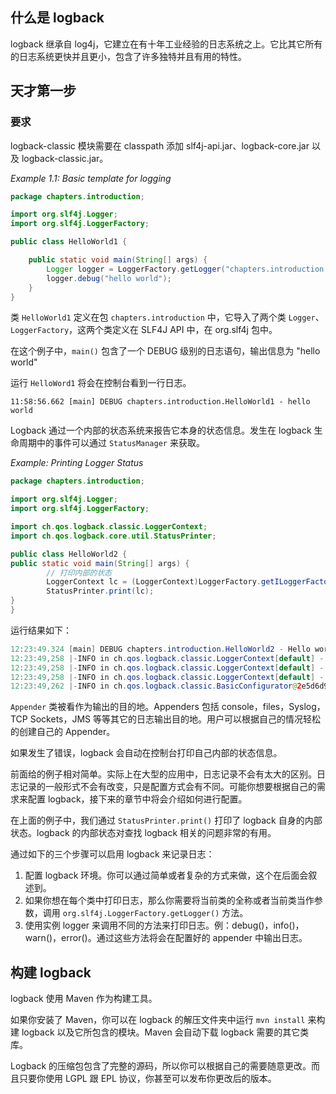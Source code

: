 
## 什么是 logback

logback 继承自 log4j，它建立在有十年工业经验的日志系统之上。它比其它所有的日志系统更快并且更小，包含了许多独特并且有用的特性。

## 天才第一步

### 要求

logback-classic 模块需要在 classpath 添加 slf4j-api.jar、logback-core.jar 以及 logback-classic.jar。

*Example 1.1: Basic template for logging*

```java
package chapters.introduction;

import org.slf4j.Logger;
import org.slf4j.LoggerFactory;

public class HelloWorld1 {

    public static void main(String[] args) {
        Logger logger = LoggerFactory.getLogger("chapters.introduction.HelloWorld1");
        logger.debug("hello world");
    }
}
```

类 `HelloWorld1` 定义在包 `chapters.introduction` 中，它导入了两个类 `Logger`、`LoggerFactory`，这两个类定义在 SLF4J API 中，在 org.slf4j 包中。

在这个例子中，`main()` 包含了一个 DEBUG 级别的日志语句，输出信息为 "hello world"

运行 `HelloWord1` 将会在控制台看到一行日志。

```
11:58:56.662 [main] DEBUG chapters.introduction.HelloWorld1 - hello world
```

Logback 通过一个内部的状态系统来报告它本身的状态信息。发生在 logback 生命周期中的事件可以通过 `StatusManager` 来获取。

*Example: Printing Logger Status*

```java
package chapters.introduction;

import org.slf4j.Logger;
import org.slf4j.LoggerFactory;

import ch.qos.logback.classic.LoggerContext;
import ch.qos.logback.core.util.StatusPrinter;

public class HelloWorld2 {
public static void main(String[] args) {
        // 打印内部的状态
        LoggerContext lc = (LoggerContext)LoggerFactory.getILoggerFactory();
        StatusPrinter.print(lc);
}
}
```

运行结果如下：

```java
12:23:49.324 [main] DEBUG chapters.introduction.HelloWorld2 - Hello world
12:23:49,258 |-INFO in ch.qos.logback.classic.LoggerContext[default] - Could NOT find resource [logback-test.xml]
12:23:49,258 |-INFO in ch.qos.logback.classic.LoggerContext[default] - Could NOT find resource [logback.groovy]
12:23:49,258 |-INFO in ch.qos.logback.classic.LoggerContext[default] - Could NOT find resource [logback.xml]
12:23:49,262 |-INFO in ch.qos.logback.classic.BasicConfigurator@2e5d6d97 - Setting up default configuration.
```

`Appender` 类被看作为输出的目的地。Appenders 包括 console，files，Syslog，TCP Sockets，JMS 等等其它的日志输出目的地。用户可以根据自己的情况轻松的创建自己的 Appender。

如果发生了错误，logback 会自动在控制台打印自己内部的状态信息。

前面给的例子相对简单。实际上在大型的应用中，日志记录不会有太大的区别。日志记录的一般形式不会有改变，只是配置方式会有不同。可能你想要根据自己的需求来配置 logback，接下来的章节中将会介绍如何进行配置。

在上面的例子中，我们通过 `StatusPrinter.print()` 打印了 logback 自身的内部状态。logback 的内部状态对查找 logback 相关的问题非常的有用。

通过如下的三个步骤可以启用 logback 来记录日志：

1. 配置 logback 环境。你可以通过简单或者复杂的方式来做，这个在后面会叙述到。
2. 如果你想在每个类中打印日志，那么你需要将当前类的全称或者当前类当作参数，调用  `org.slf4j.LoggerFactory.getLogger()` 方法。
3. 使用实例 logger 来调用不同的方法来打印日志。例：debug()，info()，warn()，error()。通过这些方法将会在配置好的 appender 中输出日志。

## 构建 logback

logback 使用 Maven 作为构建工具。

如果你安装了 Maven，你可以在 logback 的解压文件夹中运行 `mvn install` 来构建 logback 以及它所包含的模块。Maven 会自动下载 logback 需要的其它类库。

Logback 的压缩包包含了完整的源码，所以你可以根据自己的需要随意更改。而且只要你使用 LGPL 跟 EPL 协议，你甚至可以发布你更改后的版本。
